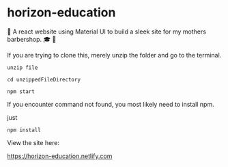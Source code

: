 # horizon-education
🏫 A react website using Material UI to build a sleek site for my mothers barbershop. 🎓 🎒

If you are trying to clone this, merely unzip the folder and go to the terminal. 

    unzip file

    cd unzippedFileDirectory

    npm start
    

If you encounter command not found, you most likely need to install npm. 

just 

    npm install 

View the site here:

https://horizon-education.netlify.com
